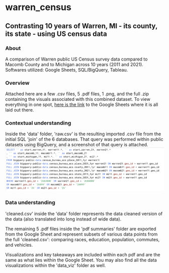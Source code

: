 # warren_census

## Contrasting 10 years of Warren, MI - its county, its state - using US census data

### About
A comparison of Warren public US Census survey data compared to Macomb County and to Michigan across 10 years (2011 and 2021). Softwares utilized: Google Sheets, SQL/BigQuery, Tableau.

### Overview
Attached here are a few .csv files, 5 .pdf files, 1 .png, and the full .zip containing the visuals associated with this combined dataset. To view everything in one spot, [here is the link](https://docs.google.com/spreadsheets/d/1wOJMW_ut2TIKjMk5yDdE2o7tYk8X7kE1BSzvrFA80k0/edit?usp=sharing) to the Google Sheets where it is all laid out there.

### Contextual understanding
Inside the 'data' folder, 'raw.csv' is the resulting imported .csv file from the initial SQL 'join' of the 6 databases.
That query was performed within public datasets using BigQuery, and a screenshot of that query is attached.
![](https://github.com/i-am-nate/warren_census/blob/main/sql.png)

### Data understanding
'cleaned.csv' inside the 'data' folder represents the data cleaned version of the data (also translated into long instead of wide data).

The remaining 5 .pdf files inside the 'pdf summaries' folder are exported from the Google Sheet and represent subsets of various data points from the full 'cleaned.csv': comparing races, education, population, commutes, and vehicles.

Visualizations and key takeaways are included within each pdf and are the same as what lies within the Google Sheet.
You may also find all the data visualizations within the 'data_viz' folder as well.
